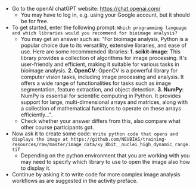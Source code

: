 - Go to the openAI chatGPT website: https://chat.openai.com/
  - You may have to log in, e.g. using your Google account, but it should be for free.
- To get started, enter the following prompt: `Which programming language and which libraries would you recommend for bioimage analysis?`
  - You may get an answer such as: "For bioimage analysis, Python is a popular choice due to its versatility, extensive libraries, and ease of use. Here are some recommended libraries: **1. scikit-image**: This library provides a collection of algorithms for image processing. It's user-friendly and efficient, making it suitable for various tasks in bioimage analysis. **2. OpenCV**: OpenCV is a powerful library for computer vision tasks, including image processing and analysis. It offers a wide range of functionalities for tasks such as image segmentation, feature extraction, and object detection. **3. NumPy**: NumPy is essential for scientific computing in Python. It provides support for large, multi-dimensional arrays and matrices, along with a collection of mathematical functions to operate on these arrays efficiently...".
  - Check whether your answer differs from this, also compare what other course participants got.
- Now ask it to create some code: `Write python code that opens and displays the image at https://github.com/NEUBIAS/training-resources/raw/master/image_data/xy_8bit__nuclei_high_dynamic_range.tif`
  - Depending on the python environment that you are working with you may need to specify which library to use to open the image also how to display it.
- Continue by asking it to write code for more complex image analysis workflows as are suggested in the activity preface.   
